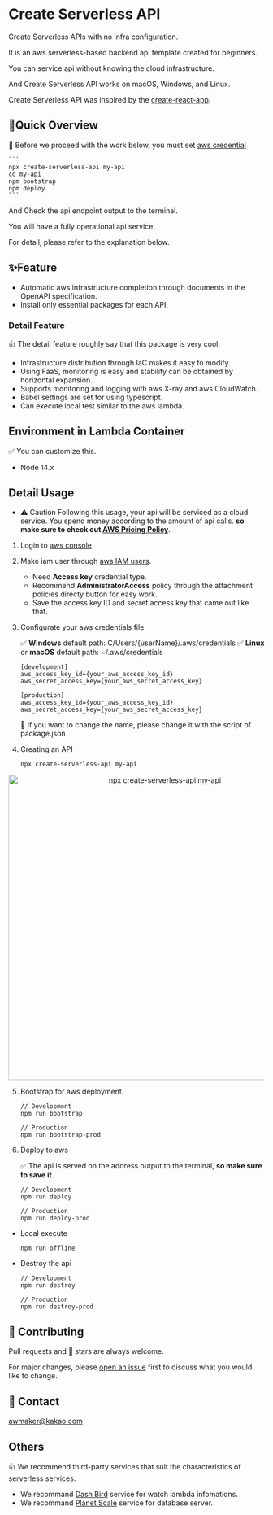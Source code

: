 # Create Serverless API

Create Serverless APIs with no infra configuration.

It is an aws serverless-based backend api template created for beginners.

You can service api without knowing the cloud infrastructure.

And Create Serverless API works on macOS, Windows, and Linux.

Create Serverless API was inspired by the [create-react-app](https://github.com/facebook/create-react-app).

## 🚀Quick Overview

📌 Before we proceed with the work below, you must set [aws credential](#detail-usage)

    ```
    npx create-serverless-api my-api
    cd my-api
    npm bootstrap
    npm deploy
    ```

And Check the api endpoint output to the terminal.

You will have a fully operational api service.

For detail, please refer to the explanation below.

## ✨Feature

-   Automatic aws infrastructure completion through documents in the OpenAPI specification.
-   Install only essential packages for each API.

### Detail Feature

👍 The detail feature roughly say that this package is very cool.

-   Infrastructure distribution through IaC makes it easy to modify.
-   Using FaaS, monitoring is easy and stability can be obtained by horizontal expansion.
-   Supports monitoring and logging with aws X-ray and aws CloudWatch.
-   Babel settings are set for using typescript.
-   Can execute local test similar to the aws lambda.

## Environment in Lambda Container

✅ You can customize this.

-   Node 14.x

## Detail Usage

-   ⚠ Caution
    Following this usage, your api will be serviced as a cloud service.
    You spend money according to the amount of api calls.
    **so make sure to check out [AWS Pricing Policy](https://aws.amazon.com/pricing)**.

1.  Login to [aws console](https://signin.aws.amazon.com/console)

2.  Make iam user through [aws IAM users](https://console.aws.amazon.com/iamv2/home#/users).

    -   Need **Access key** credential type.
    -   Recommend **AdministratorAccess** policy through the attachment policies directy button for easy work.
    -   Save the access key ID and secret access key that came out like that.

3.  Configurate your aws credentials file

    ✅ **Windows** default path: C/Users/{userName}/.aws/credentials
    ✅ **Linux** or **macOS** default path: ~/.aws/credentials

    ```text
    [development]
    aws_access_key_id={your_aws_access_key_id}
    aws_secret_access_key={your_aws_secret_access_key}

    [production]
    aws_access_key_id={your_aws_access_key_id}
    aws_secret_access_key={your_aws_secret_access_key}
    ```

    📌 If you want to change the name, please change it with the script of package.json

4.  Creating an API

    ```
    npx create-serverless-api my-api
    ```

<p align='center'>
<img src='http://create-serverless-api.s3-website.ap-northeast-2.amazonaws.com/cli_initialize.gif' width='600' alt='npx create-serverless-api my-api'>
</p>

5.  Bootstrap for aws deployment.

    ```
    // Development
    npm run bootstrap

    // Production
    npm run bootstrap-prod
    ```

6.  Deploy to aws

    ✅ The api is served on the address output to the terminal, **so make sure to save it**.

    ```
    // Development
    npm run deploy

    // Production
    npm run deploy-prod
    ```

-   Local execute

    ```
    npm run offline
    ```

-   Destroy the api

    ```
    // Development
    npm run destroy

    // Production
    npm run destroy-prod
    ```

## 👏 Contributing

Pull requests and 🌟 stars are always welcome.

For major changes, please [open an issue](https://github.com/zao95/create-serverless-api/issues/new) first to discuss what you would like to change.

## 📩 Contact

awmaker@kakao.com

## Others

👍 We recommend third-party services that suit the characteristics of serverless services.

-   We recommand [Dash Bird](https://app.dashbird.io/) service for watch lambda infomations.
-   We recommand [Planet Scale](https://planetscale.com/) service for database server.
